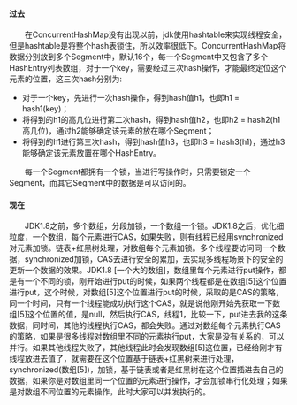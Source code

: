 #### 过去
<div style="text-indent:2em">在ConcurrentHashMap没有出现以前，jdk使用hashtable来实现线程安全，但是hashtable是将整个hash表锁住，所以效率很低下。ConcurrentHashMap将数据分别放到多个Segment中，默认16个，每一个Segment中又包含了多个HashEntry列表数组，对于一个key，需要经过三次hash操作，才能最终定位这个元素的位置，这三次hash分别为:</div>

* 对于一个key，先进行一次hash操作，得到hash值h1，也即h1 = hash1(key)；
* 将得到的h1的高几位进行第二次hash，得到hash值h2，也即h2 = hash2(h1高几位)，通过h2能够确定该元素的放在哪个Segment；
* 将得到的h1进行第三次hash，得到hash值h3，也即h3 = hash3(h1)，通过h3能够确定该元素放置在哪个HashEntry。

<div style="text-indent:2em">每一个Segment都拥有一个锁，当进行写操作时，只需要锁定一个Segment，而其它Segment中的数据是可以访问的。</div>

#### 现在
<div style="text-indent:2em">JDK1.8之前，多个数组，分段加锁，一个数组一个锁。JDK1.8之后，优化细粒度，一个数组，每个元素进行CAS，如果失败，则有线程已经用synchronized对元素加锁。链表+红黑树处理，对数组每个元素加锁。多个线程要访问同一个数据，synchronized加锁，CAS去进行安全的累加，去实现多线程场景下的安全的更新一个数据的效果。JDK1.8 [一个大的数组]，数组里每个元素进行put操作，都是有一个不同的锁，刚开始进行put的时候，如果两个线程都是在数组[5]这个位置进行put，这个时候，对数组[5]这个位置进行put的时候，采取的是CAS的策略，同一个时间，只有一个线程能成功执行这个CAS，就是说他刚开始先获取一下数组[5]这个位置的值，是null，然后执行CAS，线程1，比较一下，put进去我的这条数据，同时间，其他的线程执行CAS，都会失败。通过对数组每个元素执行CAS的策略，如果是很多线程对数组里不同的元素执行put，大家是没有关系的，可以并行。如果其他线程失败了，其他线程此时会发现数组[5]这位置，已经给刚才有线程放进去值了，就需要在这个位置基于链表+红黑树来进行处理，synchronized(数组[5])，加锁，基于链表或者是红黑树在这个位置插进去自己的数据，如果你是对数组里同一个位置的元素进行操作，才会加锁串行化处理；如果是对数组不同位置的元素操作，此时大家可以并发执行的。</div>
